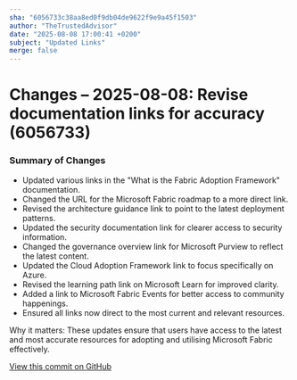 ```yaml
---
sha: "6056733c38aa8ed0f9db04de9622f9e9a45f1503"
author: "TheTrustedAdvisor"
date: "2025-08-08 17:00:41 +0200"
subject: "Updated Links"
merge: false
---
```


# Changes – 2025-08-08: Revise documentation links for accuracy (6056733)

### Summary of Changes

- Updated various links in the "What is the Fabric Adoption Framework" documentation.
- Changed the URL for the Microsoft Fabric roadmap to a more direct link.
- Revised the architecture guidance link to point to the latest deployment patterns.
- Updated the security documentation link for clearer access to security information.
- Changed the governance overview link for Microsoft Purview to reflect the latest content.
- Updated the Cloud Adoption Framework link to focus specifically on Azure.
- Revised the learning path link on Microsoft Learn for improved clarity.
- Added a link to Microsoft Fabric Events for better access to community happenings.
- Ensured all links now direct to the most current and relevant resources.

Why it matters: These updates ensure that users have access to the latest and most accurate resources for adopting and utilising Microsoft Fabric effectively.

[View this commit on GitHub](https://github.com/TheTrustedAdvisor/FabricAdoptionFramework/commit/6056733c38aa8ed0f9db04de9622f9e9a45f1503)
